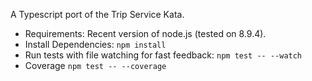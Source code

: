 A Typescript port of the Trip Service Kata.

* Requirements: Recent version of node.js (tested on 8.9.4). 
* Install Dependencies: `npm install`
* Run tests with file watching for fast feedback: `npm test -- --watch`
* Coverage `npm test -- --coverage`